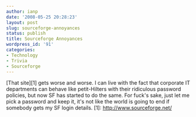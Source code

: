 ```yaml
---
author: ianp
date: '2008-05-25 20:28:23'
layout: post
slug: sourceforge-annoyances
status: publish
title: Sourceforge Annoyances
wordpress_id: '91'
categories:
- Technology
- Trivia
- Sourceforge
---
```


[That site][1] gets worse and worse. I can live with the fact that
corporate IT departments can behave like petit-Hilters with their
ridiculous password policies, but now SF has started to do the same. For
fuck's sake, just let me pick a password and keep it, it's not like the
world is going to end if somebody gets my SF login details. [1]:
http://www.sourceforge.net/
